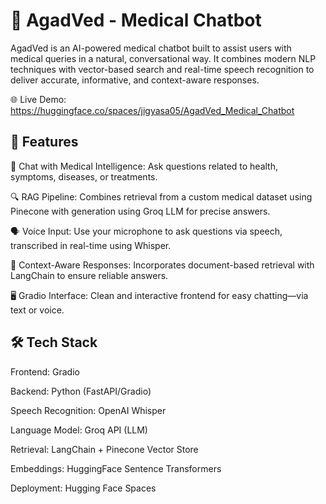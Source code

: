 # 🧠 AgadVed - Medical Chatbot
AgadVed is an AI-powered medical chatbot built to assist users with medical queries in a natural, conversational way. It combines modern NLP techniques with vector-based search and real-time speech recognition to deliver accurate, informative, and context-aware responses.

🌐 Live Demo: https://huggingface.co/spaces/jigyasa05/AgadVed_Medical_Chatbot

## 🚀 Features
💬 Chat with Medical Intelligence: Ask questions related to health, symptoms, diseases, or treatments.

🔍 RAG Pipeline: Combines retrieval from a custom medical dataset using Pinecone with generation using Groq LLM for precise answers.

🗣️ Voice Input: Use your microphone to ask questions via speech, transcribed in real-time using Whisper.

📄 Context-Aware Responses: Incorporates document-based retrieval with LangChain to ensure reliable answers.

🖥️ Gradio Interface: Clean and interactive frontend for easy chatting—via text or voice.

## 🛠️ Tech Stack
Frontend: Gradio

Backend: Python (FastAPI/Gradio)

Speech Recognition: OpenAI Whisper

Language Model: Groq API (LLM)

Retrieval: LangChain + Pinecone Vector Store

Embeddings: HuggingFace Sentence Transformers

Deployment: Hugging Face Spaces
